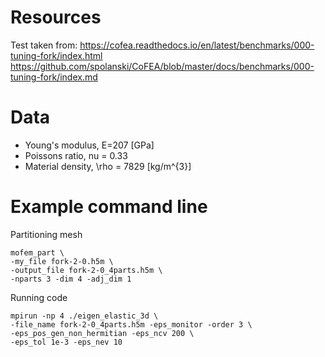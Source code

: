 Resources
=========

Test taken from:
https://cofea.readthedocs.io/en/latest/benchmarks/000-tuning-fork/index.html
https://github.com/spolanski/CoFEA/blob/master/docs/benchmarks/000-tuning-fork/index.md

Data
====

- Young's modulus, E=207 [GPa]
- Poissons ratio, nu = 0.33
- Material density, \rho = 7829 [kg/m^{3}]


Example command line
====================

Partitioning mesh
```
mofem_part \
-my_file fork-2-0.h5m \
-output_file fork-2-0_4parts.h5m \
-nparts 3 -dim 4 -adj_dim 1
```

Running code

```
mpirun -np 4 ./eigen_elastic_3d \
-file_name fork-2-0_4parts.h5m -eps_monitor -order 3 \
-eps_pos_gen_non_hermitian -eps_ncv 200 \
-eps_tol 1e-3 -eps_nev 10
```